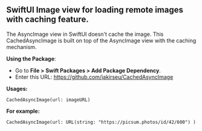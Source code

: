 
## SwiftUI Image view for loading remote images with caching  feature.
The AsyncImage view in SwiftUI doesn't cache the image. This CachedAsyncImage is built on top of the AsyncImage view with the caching mechanism. 

**Using the Package**:
-   Go to **File > Swift Packages > Add Package Dependency**.
-   Enter this URL:  https://github.com/jakirseu/CachedAsyncImage

**Usages:** 

    CachedAsyncImage(url: imageURL)

**For example:** 

    CachedAsyncImage(url: URL(string: "https://picsum.photos/id/42/600") )
